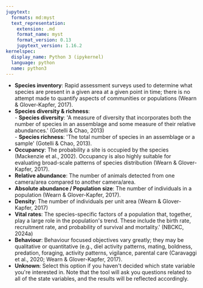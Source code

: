 ```yaml
---
jupytext:
  formats: md:myst
  text_representation:
    extension: .md
    format_name: myst
    format_version: 0.13
    jupytext_version: 1.16.2
kernelspec:
  display_name: Python 3 (ipykernel)
  language: python
  name: python3
---
```


- <b>Species inventory</b>: Rapid assessment surveys used to determine what species are present in a given area at a given point in time; there is no attempt made to quantify aspects of communities or populations (Wearn & Glover-Kapfer, 2017).
- <b>Species diversity & richness</b>: <br> - <b>Species diversity</b>: 'A measure of diversity that incorporates both the number of species in an assemblage and some measure of their relative abundances.' (Gotelli & Chao, 2013)<br> - <b>Species richness</b>: 'The total number of species in an assemblage or a sample' (Gotelli & Chao, 2013).
- <b>Occupancy</b>: The probability a site is occupied by the species (Mackenzie et al., 2002). Occupancy is also highly suitable for evaluating broad-scale patterns of species distribution (Wearn & Glover-Kapfer, 2017).
- <b>Relative abundance</b>: The number of animals detected from one camera/area compared to another camera/area.
- <b>Absolute abundance / Population size</b>: The number of individuals in a population (Wearn & Glover-Kapfer, 2017).
- <b>Density</b>: The number of individuals per unit area (Wearn & Glover-Kapfer, 2017)
- <b>Vital rates</b>: The species-specific factors of a population that, together, play a large role in the population's trend. These include the birth rate, recruitment rate, and probability of survival and mortality.' (NBCKC, 2024a)
- <b>Behaviour</b>: Behaviour focused objectives vary greatly; they may be qualitative or quantitative (e.g., diel activity patterns, mating, boldness, predation, foraging, activity patterns, vigilance, parental care (Caravaggi et al., 2020; Wearn & Glover-Kapfer, 2017).
- <b>Unknown</b>: Select this option if you haven't decided which state variable you're interested in. Note that the tool will ask you questions related to all of the state variables, and the results will be reflected accordingly.

```{code-cell} ipython3

```
